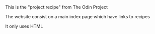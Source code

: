 <p>This is the "project:recipe" from The Odin Project</p>
<p>The website consist on a main index page which have links to recipes</p>
<p>It only uses HTML</p>
